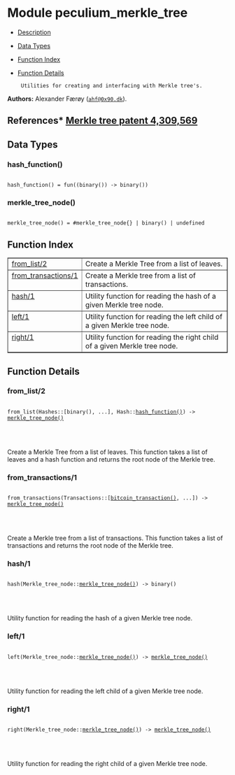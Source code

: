 

# Module peculium_merkle_tree #
* [Description](#description)
* [Data Types](#types)
* [Function Index](#index)
* [Function Details](#functions)


       Utilities for creating and interfacing with Merkle tree's.
__Authors:__ Alexander Færøy ([`ahf@0x90.dk`](mailto:ahf@0x90.dk)).

__References__* [
Merkle tree patent 4,309,569
](http://www.google.com/patents?vid=4309569)
----------------------------------------------------------------------------


<a name="types"></a>

## Data Types ##




### <a name="type-hash_function">hash_function()</a> ###



<pre><code>
hash_function() = fun((binary()) -&gt; binary())
</code></pre>





### <a name="type-merkle_tree_node">merkle_tree_node()</a> ###



<pre><code>
merkle_tree_node() = #merkle_tree_node{} | binary() | undefined
</code></pre>


<a name="index"></a>

## Function Index ##


<table width="100%" border="1" cellspacing="0" cellpadding="2" summary="function index"><tr><td valign="top"><a href="#from_list-2">from_list/2</a></td><td>Create a Merkle Tree from a list of leaves.</td></tr><tr><td valign="top"><a href="#from_transactions-1">from_transactions/1</a></td><td>Create a Merkle tree from a list of transactions.</td></tr><tr><td valign="top"><a href="#hash-1">hash/1</a></td><td>Utility function for reading the hash of a given Merkle tree node.</td></tr><tr><td valign="top"><a href="#left-1">left/1</a></td><td>Utility function for reading the left child of a given Merkle tree node.</td></tr><tr><td valign="top"><a href="#right-1">right/1</a></td><td>Utility function for reading the right child of a given Merkle tree node.</td></tr></table>


<a name="functions"></a>

## Function Details ##

<a name="from_list-2"></a>

### from_list/2 ###


<pre><code>
from_list(Hashes::[binary(), ...], Hash::<a href="#type-hash_function">hash_function()</a>) -&gt; <a href="#type-merkle_tree_node">merkle_tree_node()</a>
</code></pre>

<br></br>


Create a Merkle Tree from a list of leaves.
This function takes a list of leaves and a hash function and returns the
root node of the Merkle tree.
<a name="from_transactions-1"></a>

### from_transactions/1 ###


<pre><code>
from_transactions(Transactions::[<a href="#type-bitcoin_transaction">bitcoin_transaction()</a>, ...]) -&gt; <a href="#type-merkle_tree_node">merkle_tree_node()</a>
</code></pre>

<br></br>


Create a Merkle tree from a list of transactions.
This function takes a list of transactions and returns the root node of the
Merkle tree.
<a name="hash-1"></a>

### hash/1 ###


<pre><code>
hash(Merkle_tree_node::<a href="#type-merkle_tree_node">merkle_tree_node()</a>) -&gt; binary()
</code></pre>

<br></br>


Utility function for reading the hash of a given Merkle tree node.
<a name="left-1"></a>

### left/1 ###


<pre><code>
left(Merkle_tree_node::<a href="#type-merkle_tree_node">merkle_tree_node()</a>) -&gt; <a href="#type-merkle_tree_node">merkle_tree_node()</a>
</code></pre>

<br></br>


Utility function for reading the left child of a given Merkle tree node.
<a name="right-1"></a>

### right/1 ###


<pre><code>
right(Merkle_tree_node::<a href="#type-merkle_tree_node">merkle_tree_node()</a>) -&gt; <a href="#type-merkle_tree_node">merkle_tree_node()</a>
</code></pre>

<br></br>


Utility function for reading the right child of a given Merkle tree node.
